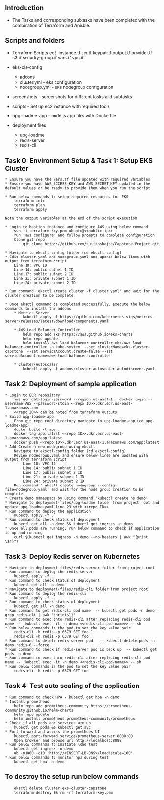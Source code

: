 ## Introduction
- The Tasks and corresponding subtasks have been completed with the combination of Terraform and Anisble. 
    
## Scripts and folders
- Terraform Scripts
    ec2-instance.tf
    ecr.tf
    keypair.tf
    output.tf
    provider.tf
    s3.tf
    security-group.tf
    vars.tf
    vpc.tf

- eks-cls-config
    - addons
    - cluster.yml -  eks configuration
    - nodegroup.yml - eks nodegroup configuration

- screenshots -  screenshots for different tasks and subtasks

- scripts -  Set up ec2 instance with required tools

- upg-loadme-app -  node js app files with Dockerfile

- deployment files 
    - upg-loadme
    - redis-server
    - redis-cli



## Task 0: Environment Setup &  Task 1: Setup EKS Cluster 
```
* Ensure you have the vars.tf file updated with required variables
* Ensure you have AWS_ACCESS_KEY and AWS_SECRET_KEY updated in the default values or be ready to provide them when you run the script

* Run below commands to setup required resources for EKS
    terraform init
    terraform plan 
    terraform apply

Note the output variables at the end of the script execution
```

```
* Login to bastion instance and configure AWS using below command
    ssh -i terraform-key.pem ubuntu@<<public ip>>
    run 'aws configure' and follow prompts to complete configuration
    Clone git repo
        git clone https://github.com/sujithshajee/Capstone-Project.git
```

```
* Navigate to eksctl-config folder (cd eksctl-config)
* Edit cluster.yaml and nodegroup.yaml and update below lines with output from terraform script
    Line 10: VPC ID
    Line 14: public subnet 1 ID
    Line 17: public subnet 2 ID
    Line 21: private subnet 1 ID
    Line 24: private subnet 2 ID

* Run command 'eksctl create cluster -f cluster.yaml' and wait for the cluster creation to be complete

* Once eksctl command is completed successfully, execute the below commands to install the addons
    * Metrics Server
        kubectl apply -f https://github.com/kubernetes-sigs/metrics-server/releases/latest/download/components.yaml

    * AWS Load Balancer Controller
        helm repo add eks https://aws.github.io/eks-charts
        helm repo update
        helm install aws-load-balancer-controller eks/aws-load-balancer-controller -n kube-system  --set clusterName=eks-cluster-capstone  --set serviceAccount.create=false --set serviceAccount.name=aws-load-balancer-controller 

    * Cluster-Autoscaler
        kubectl apply -f addons/cluster-autoscaler-autodiscover.yaml 
```

## Task 2: Deployment of sample application
```
* Login to ECR repository
    aws ecr get-login-password --region us-east-1 | docker login --username AWS --password-stdin <<repo ID>>.dkr.ecr.us-east-1.amazonaws.com
    <<repo ID>> can be noted from terraform outputs
* Build upg-loadme-app
    From git repo root directory navigate to upg-loadme-app (cd upg-loadme-app)
    docker build -t app .
    docker tag app:latest <<repo ID>>.dkr.ecr.us-east-1.amazonaws.com/app:latest
    docker push <<repo ID>>.dkr.ecr.us-east-1.amazonaws.com/app:latest
* Add Create a new nodegroup using eksctl
    Navigate to eksctl-config folder (cd eksctl-config)
    Review nodegroup.yaml and ensure below lines are updated with output from terraform script
        Line 10: VPC ID
        Line 14: public subnet 1 ID
        Line 17: public subnet 2 ID
        Line 21: private subnet 1 ID
        Line 24: private subnet 2 ID
    Run command ' eksctl create nodegroup --config-file=nodegroup.yaml' and wait for the node group creation to be complete
* Create demo namespace by using command 'kubectl create ns demo'
* Navigate to deployment-files/upg-loadme folder from project root and update upg-loadme.yaml line 23 with <<repo ID>>
* Run command to deploy the application
    kubectl apply -f . 
* Run command to check status of deployment
    kubectl get all -n demo && kubectl get ingress -n demo
* Once all pods are running, run below command to check if application is up and running 
    curl $(kubectl get ingress -n demo --no-headers | awk "{print \$4}") 
```    

## Task 3: Deploy Redis server on Kubernetes
```  
* Navigate to deployment-files/redis-server folder from project root 
* Run command to deploy the redis-server
    kubectl apply -f . 
* Run command to check status of deployment
    kubectl get all -n demo 
* Navigate to deployment-files/redis-cli folder from project root 
* Run command to deploy the redis-cli
    kubectl apply -f . 
* Run command to check status of deployment
    kubectl get all -n demo 
* Run command to get redis-cli pod name  -- kubectl get pods -n demo | grep redis-cli | awk '{print$1}'   
* Run command to exec into redis-cli after replacing redis-cli pod name --  kubectl exec -it -n demo <<redis-cli-pod-name>> -- sh
* Run below commands in the pod to set the key value pair
    redis-cli -h redis -p 6379 SET foo 1
    redis-cli -h redis -p 6379 GET foo
* Run command to delete redis-server pod   -- kubectl delete pods -n demo redis-0 --force
* Run command to check if redis-server pod is back up  -- kubectl get pods -n demo
* Run command to exec into redis-cli after replacing redis-cli pod name --  kubectl exec -it -n demo <<redis-cli-pod-name>> -- sh
* Run below commands in the pod to set the key value pair
    redis-cli -h redis -p 6379 GET foo
```  

## Task 4: Test auto scaling of the application
```  
* Run command to check HPA - kubectl get hpa -n demo
* Install prometheus
    helm repo add prometheus-community https://prometheus-community.github.io/helm-charts
    helm repo update
    helm install prometheus prometheus-community/prometheus
* Check if all pods and services are up
    kubectl get pods && kubectl get svc 
* Port forward and access the promethues UI
    kubectl port-forward service/prometheus-server 8088:80
    Open browser and browse url http://localhost:8088
* Run below commands to initiate load test
    kubectl get ingress -n demo
    ab -n1000 -c10 'http://<INSERT-LB-DNS>/load?scale=100'
* Run below commands to monitor hpa during test
    kubectl get hpa -n demo
```  

## To destroy the setup run below commands
```  
    eksctl delete cluster eks-cluster-capstone
    terraform destroy && rm -rf terraform-key.pem
```  

